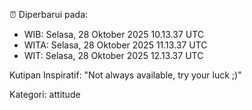 ⏰ Diperbarui pada:
- WIB: Selasa, 28 Oktober 2025 10.13.37 UTC
- WITA: Selasa, 28 Oktober 2025 11.13.37 UTC
- WIT: Selasa, 28 Oktober 2025 12.13.37 UTC

Kutipan Inspiratif:
"Not always available, try your luck ;)"


Kategori: attitude

